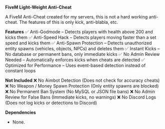 **FiveM Light-Weight Anti-Cheat**

A FiveM Anti-Cheat created for my servers, this is not a hard working anti-cheat. The features of this is only kick, anti-blabla, etc.

**Features**
✅ Anti-Godmode – Detects players with health above 200 and kicks them
✅ Anti-Speed Hack – Detects players moving faster than a set speed and kicks them
✅ Anti-Spawn Protection – Detects unauthorized entity spawns (vehicles, objects, NPCs) and deletes them
✅ Instant Kicks – No database or permanent bans, only immediate kicks
✅ No Admin Review Needed – Automatically enforces kicks when cheats are detected
✅ Optimized for Performance – Uses event-based detection instead of constant loops

**Not Included**
❌ No Aimbot Detection (Does not check for accuracy cheats)
❌ No Weapon / Money Spawn Protection (Only entity spawns are blocked)
❌ No Permanent Ban System (No MySQL or JSON file bans)
❌ No Admin Review for False Bans (Immediate kicks, no warnings)
❌ No Discord Logs (Does not log kicks or detections to Discord)

**Dependencies**
- None.
